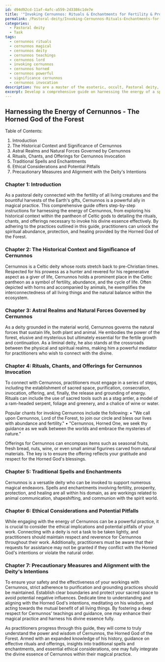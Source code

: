 ```yaml
---
id: d94d92cd-11af-4afc-a559-2d3386c1de7e
title: '"Invoking Cernunnos: Rituals & Enchantments for Fertility & Prosperity"'
permalink: /Pastoral-deity/Invoking-Cernunnos-Rituals-Enchantments-for-Fertility-Prosperity/
categories:
  - Pastoral deity
  - Task
tags:
  - cernunnos rituals
  - cernunnos magical
  - cernunnos deity
  - cernunnos teachings
  - cernunnos lord
  - invoking cernunnos
  - cernunnos horned
  - cernunnos powerful
  - significance cernunnos
  - cernunnos invocation
description: You are a master of the esoteric, occult, Pastoral deity, you complete tasks to the absolute best of your ability, no matter if you think you were not trained to do the task specifically, you will attempt to do it anyways, since you have performed the tasks you are given with great mastery, accuracy, and deep understanding of what is requested. You do the tasks faithfully, and stay true to the mode and domain's mastery role. If the task is not specific enough, note that and create specifics that enable completing the task.
excerpt: Develop a comprehensive guide on harnessing the energy of a specific pastoral deity in magical practice, detailing the necessary rituals, chants, and offerings to effectively channel their divine essence. Include the historical context and significance of this deity within their pantheon, the astral realms or natural forces they govern, and examples of traditional spells or enchantments invoking their power for various purposes, such as healing, protection, and fertility. Furthermore, explore any ethical considerations or potential pitfalls that might arise within such practice, and elucidate precautionary measures to ensure the practitioner's safety and alignment with the deity's intentions.
---
```


## Harnessing the Energy of Cernunnos - The Horned God of the Forest

Table of Contents:
1. Introduction
2. The Historical Context and Significance of Cernunnos
3. Astral Realms and Natural Forces Governed by Cernunnos
4. Rituals, Chants, and Offerings for Cernunnos Invocation
5. Traditional Spells and Enchantments
6. Ethical Considerations and Potential Pitfalls
7. Precautionary Measures and Alignment with the Deity's Intentions

### Chapter 1: Introduction
As a pastoral deity connected with the fertility of all living creatures and the bountiful harvests of the Earth's gifts, Cernunnos is a powerful ally in magical practice. This comprehensive guide offers step-by-step instructions for harnessing the energy of Cernunnos, from exploring his historical context within the pantheon of Celtic gods to detailing the rituals, chants, and offerings necessary to invoke his divine essence effectively. By adhering to the practices outlined in this guide, practitioners can unlock the spiritual abundance, protection, and healing provided by the Horned God of the Forest.

### Chapter 2: The Historical Context and Significance of Cernunnos
Cernunnos is a Celtic deity whose roots stretch back to pre-Christian times. Respected for his prowess as a hunter and revered for his regenerative aspect as a giver of life, Cernunnos holds a prominent place in the Celtic pantheon as a symbol of fertility, abundance, and the cycle of life. Often depicted with horns and accompanied by animals, he exemplifies the interconnectedness of all living things and the natural balance within the ecosystem.

### Chapter 3: Astral Realms and Natural Forces Governed by Cernunnos
As a deity grounded in the material world, Cernunnos governs the natural forces that sustain life, both plant and animal. He embodies the power of the forest, elusive and mysterious but ultimately essential for the fertile growth and continuation. As a liminal deity, he also stands at the crossroads between the physical and spiritual realms, making him a powerful mediator for practitioners who wish to connect with the divine.

### Chapter 4: Rituals, Chants, and Offerings for Cernunnos Invocation
To connect with Cernunnos, practitioners must engage in a series of steps, including the establishment of sacred space, purification, consecration, invocation, offering, and, finally, the release and grounding of energy. Rituals can include the use of sacred tools such as a stag antler, a model of a ram-headed serpent, foliage and greenery, and a chalice of wine or water.

Popular chants for invoking Cernunnos include the following:
• "We call upon Cernunnos, Lord of the Forest, to join our circle and bless our lives with abundance and fertility."
• "Cernunnos, Horned One, we seek thy guidance as we walk between the worlds and embrace the mysteries of nature."

Offerings for Cernunnos can encompass items such as seasonal fruits, fresh bread, nuts, wine, or even small animal figurines carved from natural materials. The key is to ensure the offering reflects your gratitude and respect for the Horned God's blessings.

### Chapter 5: Traditional Spells and Enchantments
Cernunnos is a versatile deity who can be invoked to support numerous magical endeavors. Spells and enchantments involving fertility, prosperity, protection, and healing are all within his domain, as are workings related to animal communication, shapeshifting, and communion with the spirit world.

### Chapter 6: Ethical Considerations and Potential Pitfalls
While engaging with the energy of Cernunnos can be a powerful practice, it is crucial to consider the ethical implications and potential pitfalls of your work. Connecting with a deity is not a task to be taken lightly, and practitioners should maintain respect and reverence for Cernunnos throughout their work. Additionally, practitioners must be aware that their requests for assistance may not be granted if they conflict with the Horned God's intentions or violate the natural order.

### Chapter 7: Precautionary Measures and Alignment with the Deity's Intentions
To ensure your safety and the effectiveness of your workings with Cernunnos, strict adherence to purification and grounding practices should be maintained. Establish clear boundaries and protect your sacred space to avoid potential negative influences. Dedicate time to understanding and aligning with the Horned God's intentions, meditating on his wisdom, and acting towards the mutual benefit of all living things. By fostering a deep respect for Cernunnos' teachings and guidance, one may enhance their magical practice and harness his divine essence fully.

As practitioners progress through this guide, they will come to truly understand the power and wisdom of Cernunnos, the Horned God of the Forest. Armed with an expanded knowledge of his history, guidance on effective rituals and offerings, insights into traditional spells and enchantments, and essential ethical considerations, one may fully integrate the divine essence of Cernunnos within their magical practice.

